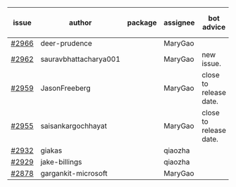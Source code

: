 | issue | author | package | assignee | bot advice | created date of issue | target release date | date from target |
| ------ | ------ | ------ | ------ | ------ | ------ | ------ | :-----: |
| [#2966](https://github.com/Azure/sdk-release-request/issues/2966) | deer-prudence |  | MaryGao |  | 07-01 | 07-11 |  |
| [#2962](https://github.com/Azure/sdk-release-request/issues/2962) | sauravbhattacharya001 |  | MaryGao | new issue. | 06-29 | 07-13 |  |
| [#2959](https://github.com/Azure/sdk-release-request/issues/2959) | JasonFreeberg |  | MaryGao | close to release date.  | 06-28 | 07-04 | 0 |
| [#2955](https://github.com/Azure/sdk-release-request/issues/2955) | saisankargochhayat |  | MaryGao | close to release date.  | 06-27 | 07-07 | 2 |
| [#2932](https://github.com/Azure/sdk-release-request/issues/2932) | giakas |  | qiaozha |  | 06-21 | 06-23 |  |
| [#2929](https://github.com/Azure/sdk-release-request/issues/2929) | jake-billings |  | qiaozha |  | 06-20 | 07-08 |  |
| [#2878](https://github.com/Azure/sdk-release-request/issues/2878) | gargankit-microsoft |  | MaryGao |  | 06-03 | 06-30 |  |
